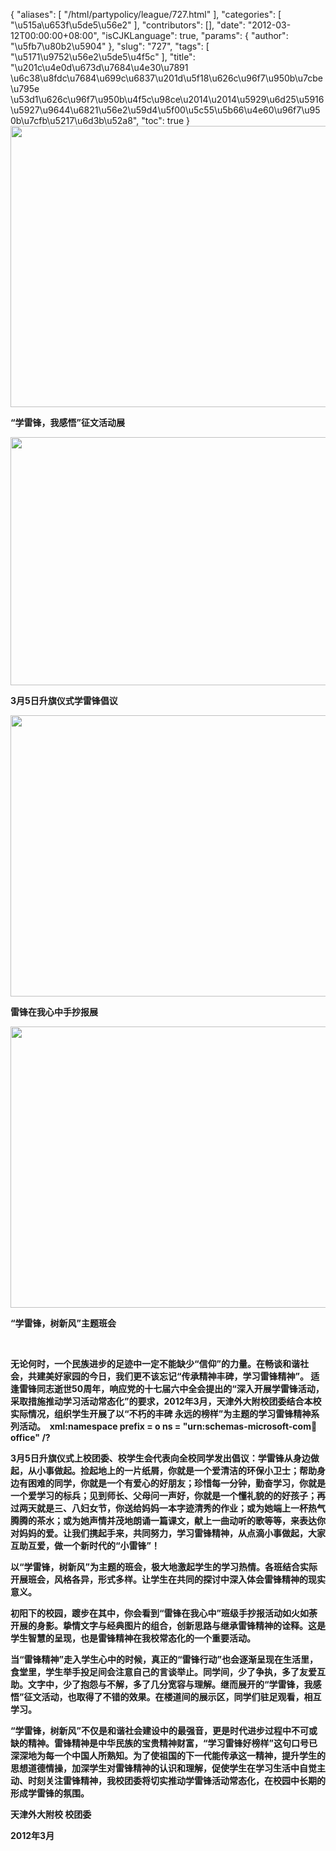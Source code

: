 {
    "aliases": [
        "/html/partypolicy/league/727.html"
    ],
    "categories": [
        "\u515a\u653f\u5de5\u56e2"
    ],
    "contributors": [],
    "date": "2012-03-12T00:00:00+08:00",
    "isCJKLanguage": true,
    "params": {
        "author": "\u5fb7\u80b2\u5904"
    },
    "slug": "727",
    "tags": [
        "\u5171\u9752\u56e2\u5de5\u4f5c"
    ],
    "title": "\u201c\u4e0d\u673d\u7684\u4e30\u7891 \u6c38\u8fdc\u7684\u699c\u6837\u201d\u5f18\u626c\u96f7\u950b\u7cbe\u795e  \u53d1\u626c\u96f7\u950b\u4f5c\u98ce\u2014\u2014\u5929\u6d25\u5916\u5927\u9644\u6821\u56e2\u59d4\u5f00\u5c55\u5b66\u4e60\u96f7\u950b\u7cfb\u5217\u6d3b\u52a8",
    "toc": true
}
**<img
    src="https://cdn.tfls.online/mirror/full/39233ee98db0f8cbb24306cab4c2e3beaa236f26.jpg"
    style="display:block;margin-left:auto;margin-right:auto;"
    decoding="async"
    fetchpriority="auto"
    loading="lazy"
    height="450"
    width="600"
/>**

**“学雷锋，我感悟”征文活动展**

**<img
    src="https://cdn.tfls.online/mirror/full/15561c76bc99a6cc59588ed03cc7b618b36ddba5.jpg"
    style="display:block;margin-left:auto;margin-right:auto;"
    decoding="async"
    fetchpriority="auto"
    loading="lazy"
    height="397"
    width="600"
/>**

**3月5日升旗仪式学雷锋倡议**

**<img
    src="https://cdn.tfls.online/mirror/full/556512ac43fa46d186ead6cabaae4120f0552659.jpg"
    style="display:block;margin-left:auto;margin-right:auto;"
    decoding="async"
    fetchpriority="auto"
    loading="lazy"
    height="450"
    width="600"
/>**

**雷锋在我心中手抄报展**

**<img
    src="https://cdn.tfls.online/mirror/full/371e3893678e6e26704f1b1182b05d7c38b81bab.jpg"
    style="display:block;margin-left:auto;margin-right:auto;"
    decoding="async"
    fetchpriority="auto"
    loading="lazy"
    height="450"
    width="600"
/>**

**“学雷锋，树新风”主题班会**

 

**无论何时，一个民族进步的足迹中一定不能缺少“信仰”的力量。在畅谈和谐社会，共建美好家园的今日，我们更不该忘记“传承精神丰碑，学习雷锋精神”。 适逢雷锋同志逝世50周年，响应党的十七届六中全会提出的“深入开展学雷锋活动，采取措施推动学习活动常态化”的要求，2012年3月，天津外大附校团委结合本校实际情况，组织学生开展了以“不朽的丰碑 永远的榜样”为主题的学习雷锋精神系列活动。  xml:namespace prefix = o ns = "urn:schemas-microsoft-com:office:office" /?**

**3月5日升旗仪式上校团委、校学生会代表向全校同学发出倡议：学雷锋从身边做起，从小事做起。捡起地上的一片纸屑，你就是一个爱清洁的环保小卫士；帮助身边有困难的同学，你就是一个有爱心的好朋友；珍惜每一分钟，勤奋学习，你就是一个爱学习的标兵；见到师长、父母问一声好，你就是一个懂礼貌的的好孩子；再过两天就是三、八妇女节，你送给妈妈一本字迹清秀的作业；或为她端上一杯热气腾腾的茶水；或为她声情并茂地朗诵一篇课文，献上一曲动听的歌等等，来表达你对妈妈的爱。让我们携起手来，共同努力，学习雷锋精神，从点滴小事做起，大家互助互爱，做一个新时代的“小雷锋”！** 

**以“学雷锋，树新风”为主题的班会，极大地激起学生的学习热情。各班结合实际开展班会，风格各异，形式多样。让学生在共同的探讨中深入体会雷锋精神的现实意义。**

**初阳下的校园，踱步在其中，你会看到“雷锋在我心中”班级手抄报活动如火如荼开展的身影。挚情文字与经典图片的组合，创新思路与继承雷锋精神的诠释。这是学生智慧的呈现，也是雷锋精神在我校常态化的一个重要活动。**

**当“雷锋精神”走入学生心中的时候，真正的“雷锋行动”也会逐渐呈现在生活里，食堂里，学生举手投足间会注意自己的言谈举止。同学间，少了争执，多了友爱互助。文字中，少了抱怨与不解，多了几分宽容与理解。继而展开的“学雷锋，我感悟”征文活动，也取得了不错的效果。在楼道间的展示区，同学们驻足观看，相互学习。**

**“学雷锋，树新风”不仅是和谐社会建设中的最强音，更是时代进步过程中不可或缺的精神。雷锋精神是中华民族的宝贵精神财富，“学习雷锋好榜样”这句口号已深深地为每一个中国人所熟知。为了使祖国的下一代能传承这一精神，提升学生的思想道德情操，加深学生对雷锋精神的认识和理解，促使学生在学习生活中自觉主动、时刻关注雷锋精神，我校团委将切实推动学雷锋活动常态化，在校园中长期的形成学雷锋的氛围。**

**天津外大附校 校团委**

**2012年3月**

